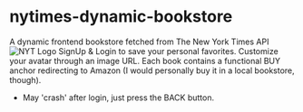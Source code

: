 # nytimes-dynamic-bookstore
A dynamic frontend bookstore fetched from The New York Times API
![NYT Logo](https://upload.wikimedia.org/wikipedia/commons/0/02/The_New_York_Times_Logo.svg)
SignUp & Login to save your personal favorites. Customize your avatar through an image URL.
Each book contains a functional BUY anchor redirecting to Amazon (I would personally buy it in a local bookstore, though).
- May 'crash' after login, just press the BACK button.
